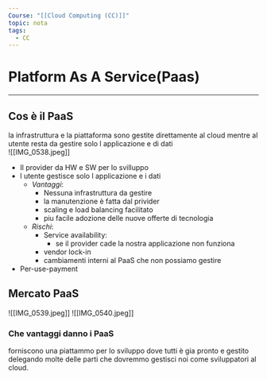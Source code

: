 ```yaml
---
Course: "[[Cloud Computing (CC)]]"
topic: nota
tags:
  - CC
---
```


# Platform As A Service(Paas)
---
## Cos è il PaaS
la infrastruttura e la piattaforma sono gestite direttamente al cloud mentre al utente resta da gestire solo l applicazione e di dati  
![[IMG_0538.jpeg]]
- Il provider da HW e SW per lo svilluppo 
- l utente gestisce solo l applicazione e i dati 
	- _Vantaggi_:
		- Nessuna infrastruttura da gestire
		- la manutenzione è fatta dal privider
		- scaling e load balancing facilitato
		- piu facile adozione delle nuove offerte di tecnologia 
	- _Rischi_: 
		- Service availability:
			-  se il provider cade la nostra applicazione non funziona 
		- vendor lock-in
		- cambiamenti interni al PaaS che non possiamo gestire 
- Per-use-payment 


## Mercato PaaS
![[IMG_0539.jpeg]]
![[IMG_0540.jpeg]]

### Che vantaggi danno i PaaS
forniscono una piattammo per lo sviluppo dove tutti è gia pronto e gestito delegando molte delle parti che dovremmo gestisci noi come sviluppatori al cloud.

